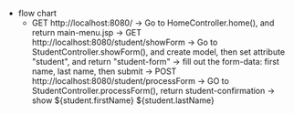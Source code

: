 * flow chart
	* GET http://localhost:8080/
		-> Go to HomeController.home(), and return main-menu.jsp
		-> GET http://localhost:8080/student/showForm
		-> Go to StudentController.showForm(),
			and create model, then set attribute "student",
			and return "student-form"
		-> fill out the form-data: first name, last name, then submit
		-> POST http://localhost:8080/student/processForm
		-> GO to StudentController.processForm(), return student-confirmation
		-> show ${student.firstName} ${student.lastName}